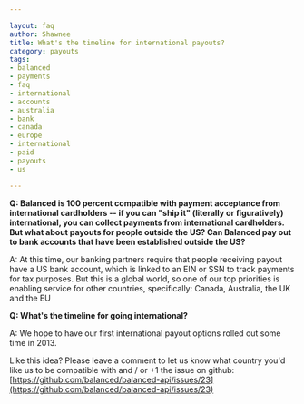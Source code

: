 ```yaml
---

layout: faq
author: Shawnee
title: What's the timeline for international payouts?
category: payouts
tags:
- balanced
- payments
- faq
- international
- accounts
- australia
- bank
- canada
- europe
- international
- paid
- payouts
- us

---
```


**Q:  Balanced is 100 percent compatible with payment acceptance from international cardholders  -- if you can "ship it" (literally or figuratively) international, you can collect payments from international cardholders.  But what about payouts for people outside the US?  Can Balanced pay out to bank accounts that have been established outside the US?**

A:   At this time, our banking partners require that people receiving payout have a US bank account, which is linked to an EIN or SSN to track payments for tax purposes.  But this is a global world, so one of our top priorities is enabling service for other countries, specifically: Canada, Australia, the UK and the EU

**Q:  What's the timeline for going international?**

A:   We hope to have our first international payout options rolled out some time in 2013.

Like this idea?  Please leave a comment to let us know what country you'd like us to be compatible with and / or +1 the issue on github:  [https://github.com/balanced/balanced-api/issues/23](https://github.com/balanced/balanced-api/issues/23)
